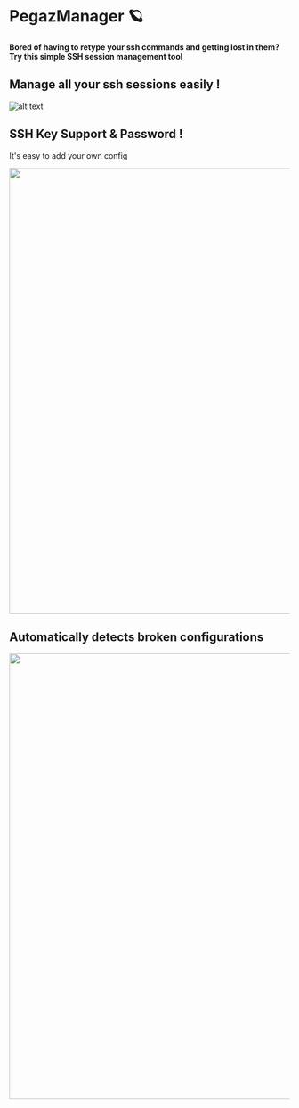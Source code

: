 # PegazManager 🪐
**Bored of having to retype your ssh commands and getting lost in them? Try this simple SSH session management tool**


## Manage all your ssh sessions easily !

![alt text](https://i.ibb.co/yVtTFhX/image.png)

## SSH Key Support & Password ! 

It's easy to add your own config

<img src="https://i.ibb.co/yfj122G/image.png" width="800">

## Automatically detects broken configurations

<img src="https://i.ibb.co/LRkrKjF/image.png" width="800">
